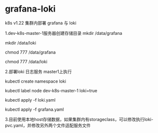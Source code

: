 # grafana-loki
k8s v1.22 集群内部署 grafana 与 loki

1.dev-k8s-master-1服务器创建存储目录
mkdir /data/grafana

mkdir /data/loki

chmod 777 /data/grafana

chmod 777 /data/loki


2.部署loki 日志服务
master1上执行

kubectl create namespace loki

kubectl label node dev-k8s-master-1 loki=true

kubectl apply -f loki.yaml

kubectl apply -f grafana.yaml


3.目前使用本地host存储数据，如果集群内有storageclass，可以修改执行loki-pvc.yaml，并修改另外两个文件适配服务文件
